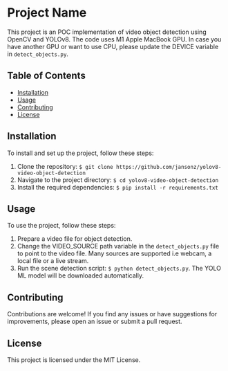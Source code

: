 # Project Name

This project is an POC implementation of video object detection using OpenCV and YOLOv8. The code uses M1 Apple MacBook GPU. In case you have another GPU or want to use CPU, please update the DEVICE variable in `detect_objects.py`.

## Table of Contents

- [Installation](#installation)
- [Usage](#usage)
- [Contributing](#contributing)
- [License](#license)

## Installation

To install and set up the project, follow these steps:

1. Clone the repository: `$ git clone https://github.com/jansonz/yolov8-video-object-detection`
2. Navigate to the project directory: `$ cd yolov8-video-object-detection`
3. Install the required dependencies: `$ pip install -r requirements.txt`

## Usage

To use the project, follow these steps:

1. Prepare a video file for object detection.
2. Change the VIDEO_SOURCE path variable in the `detect_objects.py` file to point to the video file. Many sources are supported i.e webcam, a local file or a live stream.
3. Run the scene detection script: `$ python detect_objects.py`. The YOLO ML model will be downloaded automatically.

## Contributing

Contributions are welcome! If you find any issues or have suggestions for improvements, please open an issue or submit a pull request.

## License

This project is licensed under the MIT License.